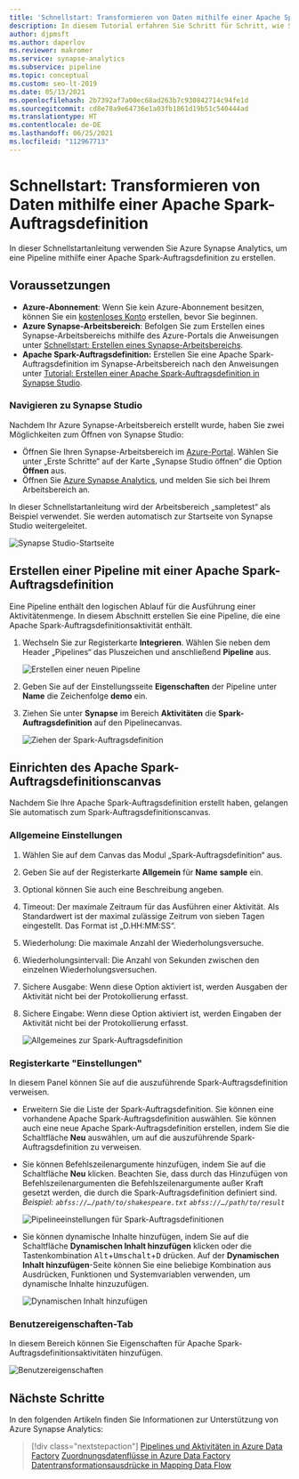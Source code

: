 ```yaml
---
title: 'Schnellstart: Transformieren von Daten mithilfe einer Apache Spark-Auftragsdefinition'
description: In diesem Tutorial erfahren Sie Schritt für Schritt, wie Sie Azure Synapse Analytics verwenden, um Daten mit einer Apache Spark-Auftragsdefinition zu transformieren.
author: djpmsft
ms.author: daperlov
ms.reviewer: makromer
ms.service: synapse-analytics
ms.subservice: pipeline
ms.topic: conceptual
ms.custom: seo-lt-2019
ms.date: 05/13/2021
ms.openlocfilehash: 2b7392af7a00ec68ad263b7c930842714c94fe1d
ms.sourcegitcommit: cd8e78a9e64736e1a03fb1861d19b51c540444ad
ms.translationtype: HT
ms.contentlocale: de-DE
ms.lasthandoff: 06/25/2021
ms.locfileid: "112967713"
---
```

# <a name="quickstart-transform-data-using-apache-spark-job-definition"></a>Schnellstart: Transformieren von Daten mithilfe einer Apache Spark-Auftragsdefinition

In dieser Schnellstartanleitung verwenden Sie Azure Synapse Analytics, um eine Pipeline mithilfe einer Apache Spark-Auftragsdefinition zu erstellen.

## <a name="prerequisites"></a>Voraussetzungen

* **Azure-Abonnement**: Wenn Sie kein Azure-Abonnement besitzen, können Sie ein [kostenloses Konto](https://azure.microsoft.com/free/) erstellen, bevor Sie beginnen.
* **Azure Synapse-Arbeitsbereich**: Befolgen Sie zum Erstellen eines Synapse-Arbeitsbereichs mithilfe des Azure-Portals die Anweisungen unter [Schnellstart: Erstellen eines Synapse-Arbeitsbereichs](quickstart-create-workspace.md).
* **Apache Spark-Auftragsdefinition:** Erstellen Sie eine Apache Spark-Auftragsdefinition im Synapse-Arbeitsbereich nach den Anweisungen unter [Tutorial: Erstellen einer Apache Spark-Auftragsdefinition in Synapse Studio](spark/apache-spark-job-definitions.md).


### <a name="navigate-to-the-synapse-studio"></a>Navigieren zu Synapse Studio

Nachdem Ihr Azure Synapse-Arbeitsbereich erstellt wurde, haben Sie zwei Möglichkeiten zum Öffnen von Synapse Studio:

* Öffnen Sie Ihren Synapse-Arbeitsbereich im [Azure-Portal](https://ms.portal.azure.com/#home). Wählen Sie unter „Erste Schritte“ auf der Karte „Synapse Studio öffnen“ die Option **Öffnen** aus.
* Öffnen Sie [Azure Synapse Analytics](https://web.azuresynapse.net/), und melden Sie sich bei Ihrem Arbeitsbereich an.

In dieser Schnellstartanleitung wird der Arbeitsbereich „sampletest“ als Beispiel verwendet. Sie werden automatisch zur Startseite von Synapse Studio weitergeleitet.

![Synapse Studio-Startseite](media/quickstart-transform-data-using-spark-job-definition/synapse-studio-home.png)

## <a name="create-a-pipeline-with-an-apache-spark-job-definition"></a>Erstellen einer Pipeline mit einer Apache Spark-Auftragsdefinition

Eine Pipeline enthält den logischen Ablauf für die Ausführung einer Aktivitätenmenge. In diesem Abschnitt erstellen Sie eine Pipeline, die eine Apache Spark-Auftragsdefinitionsaktivität enthält.

1. Wechseln Sie zur Registerkarte **Integrieren**. Wählen Sie neben dem Header „Pipelines“ das Pluszeichen und anschließend **Pipeline** aus.

     ![Erstellen einer neuen Pipeline](media/doc-common-process/new-pipeline.png)

2. Geben Sie auf der Einstellungsseite **Eigenschaften** der Pipeline unter **Name** die Zeichenfolge **demo** ein.

3. Ziehen Sie unter **Synapse** im Bereich **Aktivitäten** die **Spark-Auftragsdefinition** auf den Pipelinecanvas.

     ![Ziehen der Spark-Auftragsdefinition](media/quickstart-transform-data-using-spark-job-definition/drag-spark-job-definition.png)


## <a name="set-apache-spark-job-definition-canvas"></a>Einrichten des Apache Spark-Auftragsdefinitionscanvas

Nachdem Sie Ihre Apache Spark-Auftragsdefinition erstellt haben, gelangen Sie automatisch zum Spark-Auftragsdefinitionscanvas.

### <a name="general-settings"></a>Allgemeine Einstellungen

1. Wählen Sie auf dem Canvas das Modul „Spark-Auftragsdefinition“ aus.

2. Geben Sie auf der Registerkarte **Allgemein** für **Name** **sample** ein.

3. Optional können Sie auch eine Beschreibung angeben.

4. Timeout: Der maximale Zeitraum für das Ausführen einer Aktivität. Als Standardwert ist der maximal zulässige Zeitrum von sieben Tagen eingestellt. Das Format ist „D.HH:MM:SS“.

5. Wiederholung: Die maximale Anzahl der Wiederholungsversuche.

6. Wiederholungsintervall: Die Anzahl von Sekunden zwischen den einzelnen Wiederholungsversuchen.

7. Sichere Ausgabe: Wenn diese Option aktiviert ist, werden Ausgaben der Aktivität nicht bei der Protokollierung erfasst.

8. Sichere Eingabe: Wenn diese Option aktiviert ist, werden Eingaben der Aktivität nicht bei der Protokollierung erfasst.

     ![Allgemeines zur Spark-Auftragsdefinition](media/quickstart-transform-data-using-spark-job-definition/spark-job-definition-general.png)

### <a name="settings-tab"></a>Registerkarte "Einstellungen" 

In diesem Panel können Sie auf die auszuführende Spark-Auftragsdefinition verweisen.

* Erweitern Sie die Liste der Spark-Auftragsdefinition. Sie können eine vorhandene Apache Spark-Auftragsdefinition auswählen. Sie können auch eine neue Apache Spark-Auftragsdefinition erstellen, indem Sie die Schaltfläche **Neu** auswählen, um auf die auszuführende Spark-Auftragsdefinition zu verweisen.

* Sie können Befehlszeilenargumente hinzufügen, indem Sie auf die Schaltfläche **Neu** klicken. Beachten Sie, dass durch das Hinzufügen von Befehlszeilenargumenten die Befehlszeilenargumente außer Kraft gesetzt werden, die durch die Spark-Auftragsdefinition definiert sind. <br> *Beispiel: `abfss://…/path/to/shakespeare.txt` `abfss://…/path/to/result`* <br>

     ![Pipelineeinstellungen für Spark-Auftragsdefinitionen](media/quickstart-transform-data-using-spark-job-definition/spark-job-definition-pipline-settings.png)

* Sie können dynamische Inhalte hinzufügen, indem Sie auf die Schaltfläche **Dynamischen Inhalt hinzufügen** klicken oder die Tastenkombination <kbd>Alt</kbd>+<kbd>Umschalt</kbd>+<kbd>D</kbd> drücken. Auf der **Dynamischen Inhalt hinzufügen**-Seite können Sie eine beliebige Kombination aus Ausdrücken, Funktionen und Systemvariablen verwenden, um dynamische Inhalte hinzuzufügen.

     ![Dynamischen Inhalt hinzufügen](media/quickstart-transform-data-using-spark-job-definition/add-dynamic-content.png)

### <a name="user-properties-tab"></a>Benutzereigenschaften-Tab

In diesem Bereich können Sie Eigenschaften für Apache Spark-Auftragsdefinitionsaktivitäten hinzufügen.

![Benutzereigenschaften](media/quickstart-transform-data-using-spark-job-definition/user-properties.png)

## <a name="next-steps"></a>Nächste Schritte

In den folgenden Artikeln finden Sie Informationen zur Unterstützung von Azure Synapse Analytics:

> [!div class="nextstepaction"]
> [Pipelines und Aktivitäten in Azure Data Factory](../data-factory/concepts-pipelines-activities.md?bc=%2fazure%2fsynapse-analytics%2fbreadcrumb%2ftoc.json&toc=%2fazure%2fsynapse-analytics%2ftoc.json)
> [Zuordnungsdatenflüsse in Azure Data Factory](../data-factory/concepts-data-flow-overview.md?bc=%2fazure%2fsynapse-analytics%2fbreadcrumb%2ftoc.json&toc=%2fazure%2fsynapse-analytics%2ftoc.json)
> [Datentransformationsausdrücke in Mapping Data Flow](../data-factory/data-flow-expression-functions.md?bc=%2fazure%2fsynapse-analytics%2fbreadcrumb%2ftoc.json&toc=%2fazure%2fsynapse-analytics%2ftoc.json)
